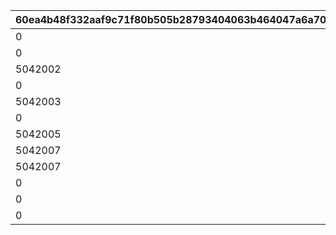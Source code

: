 |60ea4b48f332aaf9c71f80b505b28793404063b464047a6a70cdf79a114c1c75|d6d27a3a06536243557f37b984df62c2a97a59637238ac01bf7730d03e5e9228|3226e79f92448e003c0ae285dbf0bb0abca640a2345d6d43488a382dccea4446|707e490c312f04be69a92d98052deebc558c381be3a475e9125c57a5f2a03b3b|8d120c721c13f9dd7ada941124b8676ca953d8d416635e1e1aea66d3c0063ad9|e299852d8ead0a130b259caf41b95fff946f546d79f70c079dd089a29e4e3483|
| --- | --- | --- | --- | --- | --- |
|0|1101|20025|1|0|1|
|0|1102|20025|1|0|1|
|5042002|1103|20025|1|1|0|
|0|1104|20025|1|0|1|
|5042003|1105|20025|1|1|0|
|0|1106|20025|1|0|1|
|5042005|1107|20025|1|2|0|
|5042007|1201|20025|2|1|0|
|5042007|1202|20025|2|2|0|
|0|1203|20025|2|0|1|
|0|1204|20025|2|0|1|
|0|1301|20025|1|0|0|